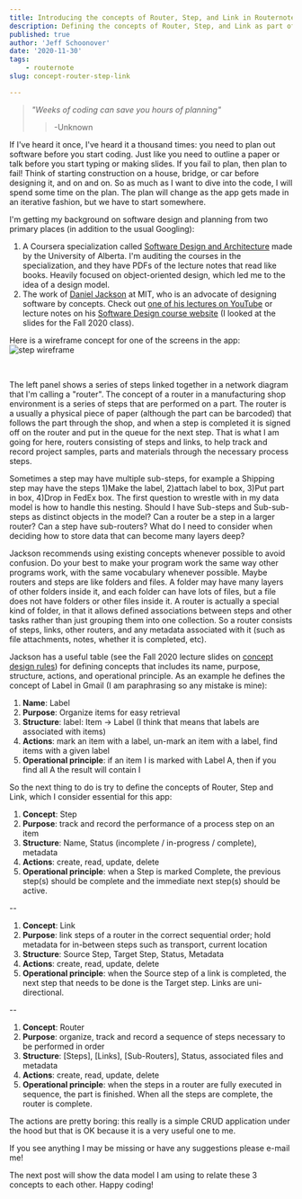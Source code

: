```yaml
---
title: Introducing the concepts of Router, Step, and Link in Routernote
description: Defining the concepts of Router, Step, and Link as part of the software design and planning process
published: true
author: 'Jeff Schoonover'
date: '2020-11-30'
tags:
    - routernote
slug: concept-router-step-link

---
```


> *"Weeks of coding can save you hours of planning"*
>>-Unknown

If I've heard it once, I've heard it a thousand times: you need to plan out software before you start coding.  Just like you need to outline a paper or talk before you start typing or making slides.  If you fail to plan, then plan to fail!  Think of starting construction on a house, bridge, or car before designing it, and on and on.  So as much as I want to dive into the code, I will spend some time on the plan.  The plan will change as the app gets made in an iterative fashion, but we have to start somewhere.

I'm getting my background on software design and planning from two primary places (in addition to the usual Googling):

1. A Coursera specialization called [Software Design and Architecture](https://www.coursera.org/specializations/software-design-architecture) made by the University of Alberta.  I'm auditing the courses in the specialization, and they have PDFs of the lecture notes that read like books.  Heavily focused on object-oriented design, which led me to the idea of a design model.
2. The work of [Daniel Jackson](http://people.csail.mit.edu/dnj/) at MIT, who is an advocate of designing software by concepts.  Check out [one of his lectures on YouTube](https://www.youtube.com/watch?v=QkEidk2zkuw) or lecture notes on his [Software Design course website](https://canvas.mit.edu/courses/4415) (I looked at the slides for the Fall 2020 class).

Here is a wireframe concept for one of the screens in the app:
![step wireframe](https://res.cloudinary.com/dmntqdxsy/image/upload/v1597575321/jsdevblog/RB-step-sketch_d5d91m.png)

<br>

The left panel shows a series of steps linked together in a network diagram that I'm calling a "router".  The concept of a router in a manufacturing shop environment is a series of steps that are performed on a part.  The router is a usually a physical piece of paper (although the part can be barcoded) that follows the part through the shop, and when a step is completed it is signed off on the router and put in the queue for the next step.  That is what I am going for here, routers consisting of steps and links, to help track and record project samples, parts and materials through the necessary process steps.

Sometimes a step may have multiple sub-steps, for example a Shipping step may have the steps 1)Make the label, 2)attach label to box, 3)Put part in box, 4)Drop in FedEx box.  The first question to wrestle with in my data model is how to handle this nesting.  Should I have Sub-steps and Sub-sub-steps as distinct objects in the model?  Can a router be a step in a larger router?  Can a step have sub-routers?  What do I need to consider when deciding how to store data that can become many layers deep?

Jackson recommends using existing concepts whenever possible to avoid confusion.  Do your best to make your program work the same way other programs work, with the same vocabulary whenever possible.  Maybe routers and steps are like folders and files.  A folder may have many layers of other folders inside it, and each folder can have lots of files, but a file does not have folders or other files inside it.  A router is actually a special kind of folder, in that it allows defined associations between steps and other tasks rather than just grouping them into one collection.  So a router consists of steps, links, other routers, and any metadata associated with it (such as file attachments, notes, whether it is completed, etc).

Jackson has a useful table (see the Fall 2020 lecture slides on [concept design rules](https://canvas.mit.edu/courses/4415/pages/tuesday-10-slash-13-concept-design-rules?module_item_id=146785)) for defining concepts that includes its name, purpose, structure, actions, and operational principle.  As an example he defines the concept of Label in Gmail (I am paraphrasing so any mistake is mine):

1. **Name**: Label
2. **Purpose**: Organize items for easy retrieval
3. **Structure**: label: Item -> Label (I think that means that labels are associated with items)
4. **Actions**: mark an item with a label, un-mark an item with a label, find items with a given label
5. **Operational principle**: if an item I is marked with Label A, then if you find all A the result will contain I

So the next thing to do is try to define the concepts of Router, Step and Link, which I consider essential for this app:  

1. **Concept**: Step
2. **Purpose**: track and record the performance of a process step on an item
3. **Structure**: Name, Status (incomplete / in-progress / complete), metadata
4. **Actions**: create, read, update, delete
5. **Operational principle**: when a Step is marked Complete, the previous step(s) should be complete and the immediate next step(s) should be active.  

--

1. **Concept**: Link
2. **Purpose**: link steps of a router in the correct sequential order; hold metadata for in-between steps such as transport, current location
3. **Structure**: Source Step, Target Step, Status, Metadata
4. **Actions**: create, read, update, delete
5. **Operational principle**: when the Source step of a link is completed, the next step that needs to be done is the Target step.  Links are uni-directional.  

--

1. **Concept**: Router
2. **Purpose**: organize, track and record a sequence of steps necessary to be performed in order
3. **Structure**: [Steps], [Links], [Sub-Routers], Status, associated files and metadata
4. **Actions**: create, read, update, delete
5. **Operational principle**: when the steps in a router are fully executed in sequence, the part is finished.  When all the steps are complete, the router is complete.  

The actions are pretty boring: this really is a simple CRUD application under the hood but that is OK because it is a very useful one to me.

If you see anything I may be missing or have any suggestions please e-mail me!

The next post will show the data model I am using to relate these 3 concepts to each other.  Happy coding!
